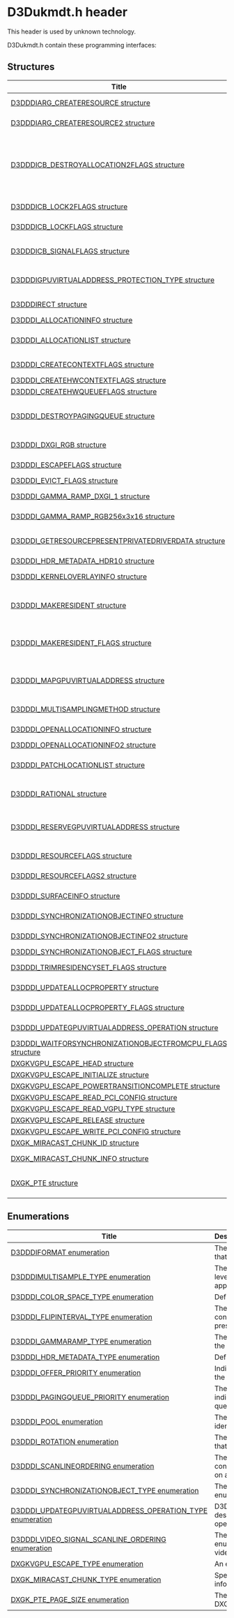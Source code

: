 # D3Dukmdt.h header


This header is used by unknown technology.

D3Dukmdt.h contain these programming interfaces:


## Structures

| Title   | Description   |
| ---- |:---- |
| [D3DDDIARG_CREATERESOURCE structure](ns-d3dukmdt--d3dddiarg-createresource.md) | The D3DDDIARG_CREATERESOURCE structure contains information for creating a resource. |
| [D3DDDIARG_CREATERESOURCE2 structure](ns-d3dukmdt--d3dddiarg-createresource2.md) | Contains information for creating a resource. Used by Windows Display Driver Model (WDDM) 1.2 and later user-mode display drivers. |
| [D3DDDICB_DESTROYALLOCATION2FLAGS structure](ns-d3dukmdt--d3dddicb-destroyallocation2flags.md) | The D3DDDICB_DESTROYALLOCATION2FLAGS structure is used with the D3DKMT_DESTROYALLOCATION2 structure to describe parameters for releasing allocations with D3DKMTDestroyAllocation2.D3DDDICB_DESTROYALLOCATION2FLAGS structure is used with the D3DKMT_DESTROYALLOCATION2 structure to describe parameters for releasing allocations with D3DKMTDestroyAllocation2. |
| [D3DDDICB_LOCK2FLAGS structure](ns-d3dukmdt--d3dddicb-lock2flags.md) | D3DDDICB_LOCK2FLAGS is used by the Lock2 kernel function to determine how an allocation is locked. |
| [D3DDDICB_LOCKFLAGS structure](ns-d3dukmdt--d3dddicb-lockflags.md) | The D3DDDICB_LOCKFLAGS structure identifies how to lock an allocation. |
| [D3DDDICB_SIGNALFLAGS structure](ns-d3dukmdt--d3dddicb-signalflags.md) | The D3DDDICB_SIGNALFLAGS structure describes signaling behavior in a call to the pfnSignalSynchronizationObjectCb or pfnSignalSynchronizationObject2Cb functions. |
| [D3DDDIGPUVIRTUALADDRESS_PROTECTION_TYPE structure](ns-d3dukmdt--d3dddigpuvirtualaddress-protection-type.md) | D3DDDIGPUVIRTUALADDRESS_PROTECTION_TYPE specifies the protection on the graphics processing unit (GPU) virtual address that is mapped. |
| [D3DDDIRECT structure](ns-d3dukmdt--d3dddirect.md) | The D3DDDIRECT structure defines a rectangle by the coordinates of its upper-left and lower-right corners. |
| [D3DDDI_ALLOCATIONINFO structure](ns-d3dukmdt--d3dddi-allocationinfo.md) | The D3DDDI_ALLOCATIONINFO structure describes an allocation. |
| [D3DDDI_ALLOCATIONLIST structure](ns-d3dukmdt--d3dddi-allocationlist.md) | The D3DDDI_ALLOCATIONLIST structure describes information about an allocation specification that is used in direct memory access (DMA) buffering. |
| [D3DDDI_CREATECONTEXTFLAGS structure](ns-d3dukmdt--d3dddi-createcontextflags.md) | The D3DDDI_CREATECONTEXTFLAGS structure describes how to create a context in a call to the pfnCreateContextCb function. |
| [D3DDDI_CREATEHWCONTEXTFLAGS structure](ns-d3dukmdt--d3dddi-createhwcontextflags.md) | A structure used to create hardware context flags. |
| [D3DDDI_CREATEHWQUEUEFLAGS structure](ns-d3dukmdt--d3dddi-createhwqueueflags.md) | A structure used to create hardware queue flags. |
| [D3DDDI_DESTROYPAGINGQUEUE structure](ns-d3dukmdt-d3dddi-destroypagingqueue.md) | D3DDDI_DESTROYPAGINGQUEUE is used with pfnDestroyPagingQueueCb and D3DKMTDestroyPagingQueue to wait for a paging queue to finish all operations queued to it and destroy it along with the associated sync object. |
| [D3DDDI_DXGI_RGB structure](ns-d3dukmdt-d3dddi-dxgi-rgb.md) | The D3DDDI_DXGI_RGB structure contains information to describe a gamma function. |
| [D3DDDI_ESCAPEFLAGS structure](ns-d3dukmdt--d3dddi-escapeflags.md) | The D3DDDI_ESCAPEFLAGS structure identifies how the user-mode display driver shares information with the display miniport driver. |
| [D3DDDI_EVICT_FLAGS structure](ns-d3dukmdt-d3dddi-evict-flags.md) | D3DDDI_EVICT_FLAGS specifies the eviction behavior. |
| [D3DDDI_GAMMA_RAMP_DXGI_1 structure](ns-d3dukmdt--d3dddi-gamma-ramp-dxgi-1.md) | The D3DDDI_GAMMA_RAMP_DXGI_1 structure describes a gamma function. |
| [D3DDDI_GAMMA_RAMP_RGB256x3x16 structure](ns-d3dukmdt--d3dddi-gamma-ramp-rgb256x3x16.md) | The D3DDDI_GAMMA_RAMP_RGB256x3x16 structure contains a gamma lookup table. |
| [D3DDDI_GETRESOURCEPRESENTPRIVATEDRIVERDATA structure](ns-d3dukmdt--d3dddi-getresourcepresentprivatedriverdata.md) | D3DDDI_GETRESOURCEPRESENTPRIVATEDRIVERDATA is used with pfnGetResourcePresentPrivateDriverDataCb to query the resource private data, which is associated with the resource during Present. |
| [D3DDDI_HDR_METADATA_HDR10 structure](ns-d3dukmdt--d3dddi-hdr-metadata-hdr10.md) | Describes the metadata for HDR10. |
| [D3DDDI_KERNELOVERLAYINFO structure](ns-d3dukmdt--d3dddi-kerneloverlayinfo.md) | The D3DDDI_KERNELOVERLAYINFO structure describes information for a kernel-mode overlay object. |
| [D3DDDI_MAKERESIDENT structure](ns-d3dukmdt-d3dddi-makeresident.md) | D3DDDI_MAKERESIDENT is used with MakeResident (pfnMakeResidentCb or D3DKMTMakeResident) to instruct the OS to add a resource to the device residency list and increment the residency reference count on this allocation. |
| [D3DDDI_MAKERESIDENT_FLAGS structure](ns-d3dukmdt-d3dddi-makeresident-flags.md) | D3DDDI_MAKERESIDENT_FLAGS is used with MakeResident (pfnMakeResidentCb or D3DKMTMakeResident) to instruct the OS to add a resource to the device residency list and increment the residency reference count on this allocation. |
| [D3DDDI_MAPGPUVIRTUALADDRESS structure](ns-d3dukmdt-d3dddi-mapgpuvirtualaddress.md) | D3DDDI_MAPGPUVIRTUALADDRESS is used with pfnMapGpuVirtualAddressCb to map a graphics processing unit (GPU) virtual address ranges to a specific allocation range or to put it to the Invalid or Zero state. |
| [D3DDDI_MULTISAMPLINGMETHOD structure](ns-d3dukmdt--d3dddi-multisamplingmethod.md) | The D3DDDI_MULTISAMPLINGMETHOD structure describes a multiple-sampling method. |
| [D3DDDI_OPENALLOCATIONINFO structure](ns-d3dukmdt--d3dddi-openallocationinfo.md) | The D3DDDI_OPENALLOCATIONINFO structure describes an allocation to be opened. |
| [D3DDDI_OPENALLOCATIONINFO2 structure](ns-d3dukmdt--d3dddi-openallocationinfo2.md) | Reserved for system use. Do not use in your driver. |
| [D3DDDI_PATCHLOCATIONLIST structure](ns-d3dukmdt--d3dddi-patchlocationlist.md) | The D3DDDI_PATCHLOCATIONLIST structure describes the location of an allocation to patch (that is, assign a physical address to the allocation). |
| [D3DDDI_RATIONAL structure](ns-d3dukmdt--d3dddi-rational.md) | The D3DDDI_RATIONAL structure describes a fractional value that represents vertical and horizontal frequencies of a video mode (that is, vertical sync and horizontal sync). |
| [D3DDDI_RESERVEGPUVIRTUALADDRESS structure](ns-d3dukmdt-d3dddi-reservegpuvirtualaddress.md) | D3DDDI_RESERVEGPUVIRTUALADDRESS is used with pfnReserveGpuVirtualAddressCb to reserve an address range in the graphics processing unit (GPU) virtual address space of the current process. |
| [D3DDDI_RESOURCEFLAGS structure](ns-d3dukmdt--d3dddi-resourceflags.md) | The D3DDDI_RESOURCEFLAGS structure identifies the type of resources to create in a call to the driver's CreateResource function. |
| [D3DDDI_RESOURCEFLAGS2 structure](ns-d3dukmdt--d3dddi-resourceflags2.md) | Identifies the type of resource to create in a call to the driver's CreateResource2 function. |
| [D3DDDI_SURFACEINFO structure](ns-d3dukmdt--d3dddi-surfaceinfo.md) | The D3DDDI_SURFACEINFO structure describes a resource type, such as a surface. |
| [D3DDDI_SYNCHRONIZATIONOBJECTINFO structure](ns-d3dukmdt--d3dddi-synchronizationobjectinfo.md) | The D3DDDI_SYNCHRONIZATIONOBJECTINFO structure contains information about a synchronization object. |
| [D3DDDI_SYNCHRONIZATIONOBJECTINFO2 structure](ns-d3dukmdt--d3dddi-synchronizationobjectinfo2.md) | The D3DDDI_SYNCHRONIZATIONOBJECTINFO2 structure contains information about a second-generation synchronization object. |
| [D3DDDI_SYNCHRONIZATIONOBJECT_FLAGS structure](ns-d3dukmdt--d3dddi-synchronizationobject-flags.md) | Identifies attributes of a synchronization object. |
| [D3DDDI_TRIMRESIDENCYSET_FLAGS structure](ns-d3dukmdt-d3dddi-trimresidencyset-flags.md) | D3DDDI_TRIMRESIDENCYSET_FLAGS is used with pfnTrimResidencySet to trim the residency list for a given device. |
| [D3DDDI_UPDATEALLOCPROPERTY structure](ns-d3dukmdt-d3dddi-updateallocproperty.md) | D3DDDI_UPDATEALLOCPROPERTY describes the parameters needed to update an allocation. |
| [D3DDDI_UPDATEALLOCPROPERTY_FLAGS structure](ns-d3dukmdt-d3dddi-updateallocproperty-flags.md) | The D3DDDI_UPDATEALLOCPROPERTY_FLAGS structure identifies how to update a property in an allocation. |
| [D3DDDI_UPDATEGPUVIRTUALADDRESS_OPERATION structure](ns-d3dukmdt--d3dddi-updategpuvirtualaddress-operation.md) | D3DDDI_UPDATEGPUVIRTUALADDRESS_OPERATION describes a virtual address update operation. |
| [D3DDDI_WAITFORSYNCHRONIZATIONOBJECTFROMCPU_FLAGS structure](ns-d3dukmdt--d3dddi-waitforsynchronizationobjectfromcpu-flags.md) | D3DDDI_WAITFORSYNCHRONIZATIONOBJECTFROMCPU_FLAGS describes the type of input synchronization objects to wait for. |
| [DXGKVGPU_ESCAPE_HEAD structure](ns-d3dukmdt--dxgkvgpu-escape-head.md) | A structure describing the escape head. |
| [DXGKVGPU_ESCAPE_INITIALIZE structure](ns-d3dukmdt--dxgkvgpu-escape-initialize.md) | Used to initialize an escape. |
| [DXGKVGPU_ESCAPE_POWERTRANSITIONCOMPLETE structure](ns-d3dukmdt--dxgkvgpu-escape-powertransitioncomplete.md) | Indicates that a power transition has completed. |
| [DXGKVGPU_ESCAPE_READ_PCI_CONFIG structure](ns-d3dukmdt--dxgkvgpu-escape-read-pci-config.md) | A structure used to read the PCI config for an escape. |
| [DXGKVGPU_ESCAPE_READ_VGPU_TYPE structure](ns-d3dukmdt--dxgkvgpu-escape-read-vgpu-type.md) | A structure used to read the VGPU type of an escape. |
| [DXGKVGPU_ESCAPE_RELEASE structure](ns-d3dukmdt--dxgkvgpu-escape-release.md) | Indicates that an escape has been released. |
| [DXGKVGPU_ESCAPE_WRITE_PCI_CONFIG structure](ns-d3dukmdt--dxgkvgpu-escape-write-pci-config.md) | Used to write to the PCI config space. |
| [DXGK_MIRACAST_CHUNK_ID structure](ns-d3dukmdt-dxgk-miracast-chunk-id.md) | Stores info that identifies a wireless display (Miracast) encode chunk. |
| [DXGK_MIRACAST_CHUNK_INFO structure](ns-d3dukmdt-dxgk-miracast-chunk-info.md) | Contains info about a specified wireless display (Miracast) encode chunk. |
| [DXGK_PTE structure](ns-d3dukmdt--dxgk-pte.md) | A page table entry (PTE) provides a physical address of a page and other attributes. The exact format of PTE depends on hardware implementation. |

## Enumerations

| Title   | Description   |
| ---- |:---- |
| [D3DDDIFORMAT enumeration](ne-d3dukmdt--d3dddiformat.md) | The D3DDDIFORMAT enumeration type contains values that identify surface formats. |
| [D3DDDIMULTISAMPLE_TYPE enumeration](ne-d3dukmdt--d3dddimultisample-type.md) | The D3DDDIMULTISAMPLE_TYPE enumeration defines the levels of full-scene multisampling that the device can apply. |
| [D3DDDI_COLOR_SPACE_TYPE enumeration](ne-d3dukmdt-d3dddi-color-space-type.md) | Defines stream color space information. |
| [D3DDDI_FLIPINTERVAL_TYPE enumeration](ne-d3dukmdt-d3dddi-flipinterval-type.md) | The D3DDDI_FLIPINTERVAL_TYPE enumeration type contains values that identify the type of flip that occurs in present operations. |
| [D3DDDI_GAMMARAMP_TYPE enumeration](ne-d3dukmdt--d3dddi-gammaramp-type.md) | The D3DDDI_GAMMARAMP_TYPE enumeration indicates the type of gamma ramp used in a video present path. |
| [D3DDDI_HDR_METADATA_TYPE enumeration](ne-d3dukmdt--d3dddi-hdr-metadata-type.md) | Defines the format of HDR metadata. |
| [D3DDDI_OFFER_PRIORITY enumeration](ne-d3dukmdt--d3dddi-offer-priority.md) | Indicates the importance of video memory resources that the user-mode display driver offers for reuse. |
| [D3DDDI_PAGINGQUEUE_PRIORITY enumeration](ne-d3dukmdt-d3dddi-pagingqueue-priority.md) | The D3DDDI_PAGINGQUEUE_PRIORITY enumeration indicates the scheduling priority relative to other paging queues on a device. |
| [D3DDDI_POOL enumeration](ne-d3dukmdt--d3dddi-pool.md) | The D3DDDI_POOL enumeration type contains values that identify particular types of memory pool. |
| [D3DDDI_ROTATION enumeration](ne-d3dukmdt--d3dddi-rotation.md) | The D3DDDI_ROTATION enumeration type contains values that identify the orientation of a resource. |
| [D3DDDI_SCANLINEORDERING enumeration](ne-d3dukmdt-d3dddi-scanlineordering.md) | The D3DDDI_SCANLINEORDERING enumeration type contains values that identify how the scan lines are drawn on a surface. |
| [D3DDDI_SYNCHRONIZATIONOBJECT_TYPE enumeration](ne-d3dukmdt--d3dddi-synchronizationobject-type.md) | The D3DDDI_SYNCHRONIZATIONOBJECT_TYPE enumeration indicates the type of synchronization object. |
| [D3DDDI_UPDATEGPUVIRTUALADDRESS_OPERATION_TYPE enumeration](ne-d3dukmdt--d3dddi-updategpuvirtualaddress-operation-type.md) | D3DDDI_UPDATEGPUVIRTUALADDRESS_OPERATION_TYPE describes the details of the virtual address update operation being performed. |
| [D3DDDI_VIDEO_SIGNAL_SCANLINE_ORDERING enumeration](ne-d3dukmdt--d3dddi-video-signal-scanline-ordering.md) | The D3DDDI_VIDEO_SIGNAL_SCANLINE_ORDERING enumeration is used to indicate the scan line ordering of a video output signal. |
| [DXGKVGPU_ESCAPE_TYPE enumeration](ne-d3dukmdt--dxgkvgpu-escape-type.md) | An enum that holds information about the escape type. |
| [DXGK_MIRACAST_CHUNK_TYPE enumeration](ne-d3dukmdt--dxgk-miracast-chunk-type.md) | Specifies the types of wireless display (Miracast) chunk info that is to be processed. |
| [DXGK_PTE_PAGE_SIZE enumeration](ne-d3dukmdt--dxgk-pte-page-size.md) | The DXGK_PTE_PAGE_SIZE enumeration is used by DXGK_PTE to indicate the size of lower page level pages. |
